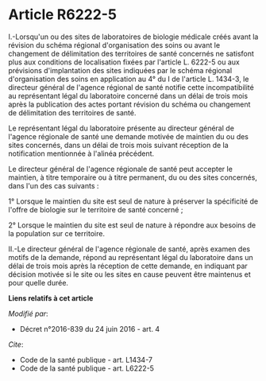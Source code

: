 # Article R6222-5

I.-Lorsqu'un ou des sites de laboratoires de biologie médicale créés avant la révision du schéma régional d'organisation des
soins ou avant le changement de délimitation des territoires de santé concernés ne satisfont plus aux conditions de
localisation fixées par l'article L. 6222-5 ou aux prévisions d'implantation des sites indiquées par le schéma régional
d'organisation des soins en application au 4° du I de l'article L. 1434-3, le directeur général de l'agence régional de santé
notifie cette incompatibilité au représentant légal du laboratoire concerné dans un délai de trois mois après la publication
des actes portant révision du schéma ou changement de délimitation des territoires de santé. 

Le représentant légal du laboratoire présente au directeur général de l'agence régionale de santé une demande motivée de
maintien du ou des sites concernés, dans un délai de trois mois suivant réception de la notification mentionnée à l'alinéa
précédent. 

Le directeur général de l'agence régionale de santé peut accepter le maintien, à titre temporaire ou à titre permanent, du ou
des sites concernés, dans l'un des cas suivants : 

1° Lorsque le maintien du site est seul de nature à préserver la spécificité de l'offre de biologie sur le territoire de
santé concerné ; 

2° Lorsque le maintien du site est seul de nature à répondre aux besoins de la population sur ce territoire. 

II.-Le directeur général de l'agence régionale de santé, après examen des motifs de la demande, répond au représentant légal
du laboratoire dans un délai de trois mois après la réception de cette demande, en indiquant par décision motivée si le site
ou les sites en cause peuvent être maintenus et pour quelle durée.

**Liens relatifs à cet article**

_Modifié par_:

  - Décret n°2016-839 du 24 juin 2016 - art. 4

_Cite_:

  - Code de la santé publique - art. L1434-7
  - Code de la santé publique - art. L6222-5
